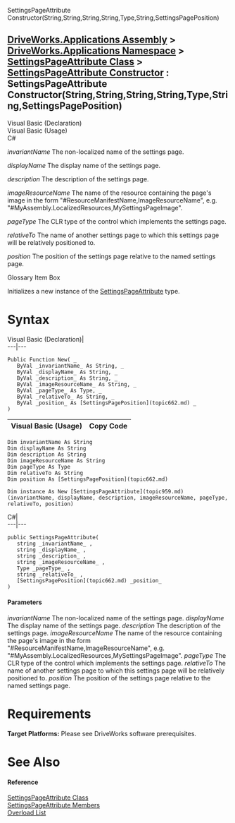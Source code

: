SettingsPageAttribute Constructor(String,String,String,String,Type,String,SettingsPagePosition)   
  
[DriveWorks.Applications Assembly](topic13.md) > [DriveWorks.Applications Namespace](topic16.md) > [SettingsPageAttribute Class](topic959.md) > [SettingsPageAttribute Constructor](topic965.md) : SettingsPageAttribute Constructor(String,String,String,String,Type,String,SettingsPagePosition)  
---  
  
Visual Basic (Declaration)    
Visual Basic (Usage)    
C# 

_invariantName_
    The non-localized name of the settings page.

_displayName_
    The display name of the settings page.

_description_
    The description of the settings page.

_imageResourceName_
    The name of the resource containing the page's image in the form "#ResourceManifestName,ImageResourceName", e.g. "#MyAssembly.LocalizedResources,MySettingsPageImage".

_pageType_
    The CLR type of the control which implements the settings page.

_relativeTo_
    The name of another settings page to which this settings page will be relatively positioned to.

_position_
    The position of the settings page relative to the named settings page.

Glossary Item Box

Initializes a new instance of the [SettingsPageAttribute](topic959.md) type. 

# Syntax

Visual Basic (Declaration)|   
---|---  
      
    
    Public Function New( _
       ByVal _invariantName_ As String, _
       ByVal _displayName_ As String, _
       ByVal _description_ As String, _
       ByVal _imageResourceName_ As String, _
       ByVal _pageType_ As Type, _
       ByVal _relativeTo_ As String, _
       ByVal _position_ As [SettingsPagePosition](topic662.md) _
    )  
  
Visual Basic (Usage)| Copy Code  
---|---  
      
    
    Dim invariantName As String
    Dim displayName As String
    Dim description As String
    Dim imageResourceName As String
    Dim pageType As Type
    Dim relativeTo As String
    Dim position As [SettingsPagePosition](topic662.md)
     
    Dim instance As New [SettingsPageAttribute](topic959.md)(invariantName, displayName, description, imageResourceName, pageType, relativeTo, position)  
  
C#|   
---|---  
      
    
    public SettingsPageAttribute( 
       string _invariantName_ ,
       string _displayName_ ,
       string _description_ ,
       string _imageResourceName_ ,
       Type _pageType_ ,
       string _relativeTo_ ,
       [SettingsPagePosition](topic662.md) _position_
    )  
  
#### Parameters

 _invariantName_
    The non-localized name of the settings page.
_displayName_
    The display name of the settings page.
_description_
    The description of the settings page.
_imageResourceName_
    The name of the resource containing the page's image in the form "#ResourceManifestName,ImageResourceName", e.g. "#MyAssembly.LocalizedResources,MySettingsPageImage".
_pageType_
    The CLR type of the control which implements the settings page.
_relativeTo_
    The name of another settings page to which this settings page will be relatively positioned to.
_position_
    The position of the settings page relative to the named settings page.

# Requirements

**Target Platforms:** Please see DriveWorks software prerequisites.

# See Also

#### Reference

[SettingsPageAttribute Class](topic959.md)   
[SettingsPageAttribute Members](topic960.md)   
[Overload List](topic965.md)


